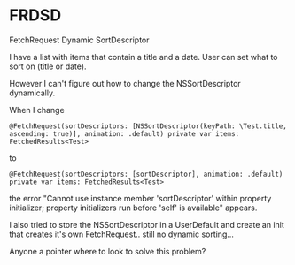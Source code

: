 # FRDSD
FetchRequest Dynamic SortDescriptor


I have a list with items that contain a title and a date. User can set what to sort on (title or date).

However I can't figure out how to change the NSSortDescriptor dynamically.


When I change

`@FetchRequest(sortDescriptors: [NSSortDescriptor(keyPath: \Test.title, ascending: true)], animation: .default) private var items: FetchedResults<Test>`

to

`@FetchRequest(sortDescriptors: [sortDescriptor], animation: .default) private var items: FetchedResults<Test>`

the error "Cannot use instance member 'sortDescriptor' within property initializer; property initializers run before 'self' is available" appears.

I also tried to store the NSSortDescriptor in a UserDefault and create an init that creates it's own FetchRequest.. still no dynamic sorting...

Anyone a pointer where to look to solve this problem?

